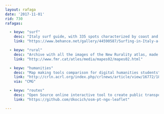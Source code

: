 ```yaml
---
layout: rafaga
date: '2017-11-01'
rid: 730
rafagas:

  - keyw: "surf"
    desc: "Italy surf guide, with 335 spots characterized by coast and wave types"
    link: "https://www.behance.net/gallery/44590587/Surfing-in-Italy-a-visual-guide-La-Lettura-257"

  - keyw: "rural"
    desc: "Archive with all the images of the New Rurality atlas, made by the \"Mon Rural\" Foundation"
    link: "http://www.fmr.cat/atles/media/mapes02/mapes02.html"

  - keyw: "humanities"
    desc: "Map making tools comparison for digital humanities students"
    link: "http://crln.acrl.org/index.php/crlnews/article/view/16772/18314"
    via: "CMG"

  - keyw: "routes"
    desc: "Open Source online interactive tool to create public transport routes in OSM with mobile and desktop versions"
    link: "https://github.com/dkocich/osm-pt-ngx-leaflet"

---
```

